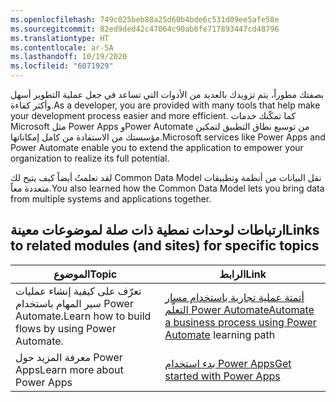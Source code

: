 ```yaml
---
ms.openlocfilehash: 749c025beb88a25d60b4bde6c531d09ee5afe58e
ms.sourcegitcommit: 82ed9ded42c47064c90ab6fe717893447cd48796
ms.translationtype: HT
ms.contentlocale: ar-SA
ms.lasthandoff: 10/19/2020
ms.locfileid: "6071929"
---
```


<span data-ttu-id="d3f39-101">بصفتك مطوراً، يتم تزويدك بالعديد من الأدوات التي تساعد في جعل عملية التطوير أسهل وأكثر كفاءة.</span><span class="sxs-lookup"><span data-stu-id="d3f39-101">As a developer, you are provided with many tools that help make your development process easier and more efficient.</span></span> <span data-ttu-id="d3f39-102">كما تمكّنك خدمات Microsoft مثل Power Apps وPower Automate من توسيع نطاق التطبيق لتمكين مؤسستك من الاستفادة من كامل إمكاناتها.</span><span class="sxs-lookup"><span data-stu-id="d3f39-102">Microsoft services like Power Apps and Power Automate enable you to extend the application to empower your organization to realize its full potential.</span></span>

<span data-ttu-id="d3f39-103">لقد تعلمتُ أيضاً كيف يتيح لك Common Data Model نقل البيانات من أنظمة وتطبيقات متعددة معاً.</span><span class="sxs-lookup"><span data-stu-id="d3f39-103">You also learned how the Common Data Model lets you bring data from multiple systems and applications together.</span></span>

## <a name="links-to-related-modules-and-sites-for-specific-topics"></a><span data-ttu-id="d3f39-104">ارتباطات لوحدات نمطية ذات صلة لموضوعات معينة</span><span class="sxs-lookup"><span data-stu-id="d3f39-104">Links to related modules (and sites) for specific topics</span></span>



| <span data-ttu-id="d3f39-105">الموضوع</span><span class="sxs-lookup"><span data-stu-id="d3f39-105">Topic</span></span>| <span data-ttu-id="d3f39-106">الرابط</span><span class="sxs-lookup"><span data-stu-id="d3f39-106">Link</span></span>|
 | ------------- | ------------- |
 | <span data-ttu-id="d3f39-107">تعرّف على كيفية إنشاء عمليات سير المهام باستخدام Power Automate.</span><span class="sxs-lookup"><span data-stu-id="d3f39-107">Learn how to build flows by using Power Automate.</span></span>| <span data-ttu-id="d3f39-108">[أتمتة عملية تجارية باستخدام مسار التعلّم Power Automate](https://docs.microsoft.com/learn/paths/automate-process-using-flow//?azure-portal=true)</span><span class="sxs-lookup"><span data-stu-id="d3f39-108">[Automate a business process using Power Automate](https://docs.microsoft.com/learn/paths/automate-process-using-flow//?azure-portal=true)  learning path</span></span> |
 | <span data-ttu-id="d3f39-109">معرفة المزيد حول Power Apps</span><span class="sxs-lookup"><span data-stu-id="d3f39-109">Learn more about Power Apps</span></span> | [<span data-ttu-id="d3f39-110">بدء استخدام Power Apps</span><span class="sxs-lookup"><span data-stu-id="d3f39-110">Get started with Power Apps</span></span>](https://docs.microsoft.com/learn/modules/get-started-with-powerapps/?azure-portal=true)|





